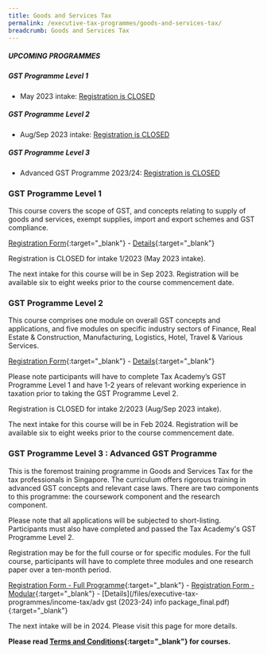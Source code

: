 ```yaml
---
title: Goods and Services Tax
permalink: /executive-tax-programmes/goods-and-services-tax/
breadcrumb: Goods and Services Tax
---
```

##### **UPCOMING PROGRAMMES**
##### **GST Programme Level 1**
* May 2023 intake: [Registration is CLOSED](/executive-tax-programmes/goods-and-services-tax/#etp1gst-ta-id)

##### **GST Programme Level 2**
* Aug/Sep 2023 intake: [Registration is CLOSED](/executive-tax-programmes/goods-and-services-tax/#etp2gst-ta-id)

##### **GST Programme Level 3**
* Advanced GST Programme 2023/24: [Registration is CLOSED](/executive-tax-programmes/goods-and-services-tax/#etp3gst-ta-id)

<a id="etp1gst-ta-id"></a>
### **GST Programme Level 1**

This course covers the scope of GST, and concepts relating to supply of goods and services, exempt supplies, import and export schemes and GST compliance.

[Registration Form](https://go.gov.sg/gstl1-23){:target="_blank"} - [Details](/files/executive-tax-programmes/Course%20Programme%20GST%20L1_1-2023.pdf){:target="_blank"}

Registration is CLOSED for intake 1/2023 (May 2023 intake).

The next intake for this course will be in Sep 2023. Registration will be available six to eight weeks prior to the course commencement date.

<a id="etp2gst-ta-id"></a>
### **GST Programme Level 2**

This course comprises one module on overall GST concepts and applications, and five modules on specific industry sectors of Finance, Real Estate &amp; Construction, Manufacturing, Logistics, Hotel, Travel &amp; Various Services.

[Registration Form](https://go.gov.sg/gst-l2-2-waitlist){:target="_blank"} - [Details](/files/executive-tax-programmes/gst%20l2_2-2023%20v3.pdf){:target="_blank"}

Please note participants will have to complete Tax Academy’s GST Programme Level 1 and have 1-2 years of relevant working experience in taxation prior to taking the GST Programme Level 2.

Registration is CLOSED for intake 2/2023 (Aug/Sep 2023 intake).

The next intake for this course will be in Feb 2024. Registration will be available six to eight weeks prior to the course commencement date.


<a id="etp3gst-ta-id"></a>
### **GST Programme Level 3 : Advanced GST Programme**

This is the foremost training programme in Goods and Services Tax for the tax professionals in Singapore. The curriculum offers rigorous training in advanced GST concepts and relevant case laws. There are two components to this programme: the coursework component and the research component.

Please note that all applications will be subjected to short-listing. Participants must also have completed and passed the Tax Academy's GST Programme Level 2.

Registration may be for the full course or for specific modules. For the full course, participants will have to complete three modules and one research paper over a ten-month period.

[Registration Form - Full Programme](https://form.gov.sg/64705e8f2306170012a4a722){:target="_blank"} - [Registration Form - Modular](https://form.gov.sg/64705a9f251701001295f82b){:target="_blank"} - [Details](/files/executive-tax-programmes/income-tax/adv gst (2023-24) info package_final.pdf){:target="_blank"}

The next intake will be in 2024. Please visit this page for more details.


**Please read [Terms and Conditions](https://production-iras-tax-academy.netlify.com/executive-tax-programmes/terms-and-conditions/){:target="_blank"} for courses.**